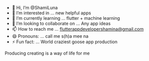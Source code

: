 - 👋 Hi, I’m @ShamiLuna
- 👀 I’m interested in ... new helpful apps
- 🌱 I’m currently learning ... flutter + machine learning
- 💞️ I’m looking to collaborate on ... Any app ideas
- 📫 How to reach me ... flutterappdevelopershamina@gmail.com
- 😄 Pronouns: ... call me s(h)a mee na 
- ⚡ Fun fact: ... World craziest goose app production 



Producing creating is a way of life for me


<!---
ShamiLuna/ShamiLuna is a ✨ special ✨ repository because its `README.md` (this file) appears on your GitHub profile.
You can click the Preview link to take a look at your changes.
--->

